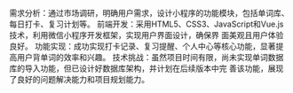 需求分析：通过市场调研，明确用户需求，设计小程序的功能模块，包括单词库、每日打卡、复习计划等。
前端开发：采用HTML5、CSS3、JavaScript和Vue.js技术，利用微信小程序开发框架，实现用户界面设计，确保界
面美观且用户体验良好。
功能实现：成功实现打卡记录、复习提醒、个人中心等核心功能，显著提高用户背单词的效率和兴趣。
技术挑战：虽然项目时间有限，尚未实现单词数据库的导入功能，但已设计好数据库架构，并计划在后续版本中完
善该功能，展现了良好的问题解决能力和项目规划能力。
